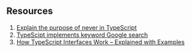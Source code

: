 ## Resources
1. [Explain the purpose of never in TypeScript](https://www.geeksforgeeks.org/explain-the-purpose-of-never-type-in-typescript-2/)
2. [TypeScipt implements keyword Google search](https://www.google.com/search?q=typescript+implements&rlz=1C1VDKB_enUS1100US1100&oq=typescript+implements&gs_lcrp=EgZjaHJvbWUyDwgAEEUYORiRAhiABBiKBTIHCAEQABiABDIHCAIQABiABDIHCAMQABiABDIMCAQQABgUGIcCGIAEMgcIBRAAGIAEMgcIBhAAGIAEMgcIBxAAGIAEMg0ICBAAGIYDGIAEGIoFMg0ICRAAGIYDGIAEGIoF0gEINzY4NGowajeoAgiwAgE&sourceid=chrome&ie=UTF-8)
3. [How TypeScript Interfaces Work – Explained with Examples](https://www.freecodecamp.org/news/how-typescript-interfaces-work/)
